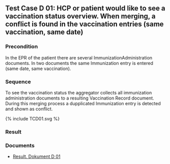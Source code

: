 ## Test Case D 01: HCP or patient would like to see a vaccination status overview. When merging, a conflict is found in the vaccination entries (same vaccination, same date)

### Precondition
In the EPR of the patient there are several ImmunizationAdministration documents. In two documents the same Immunization entry is entered (same date, same vaccination).

### Sequence
To see the vaccination status the aggregator collects all immunization administration documents to a resulting Vaccination Record document.
During this merging process a dupplicated Immunization entry is detected and shown as conflict.

<div>{% include TCD01.svg %}</div>


### Result


### Documents
* [Result. Dokument D 01](Bundle-RDD01.json)
